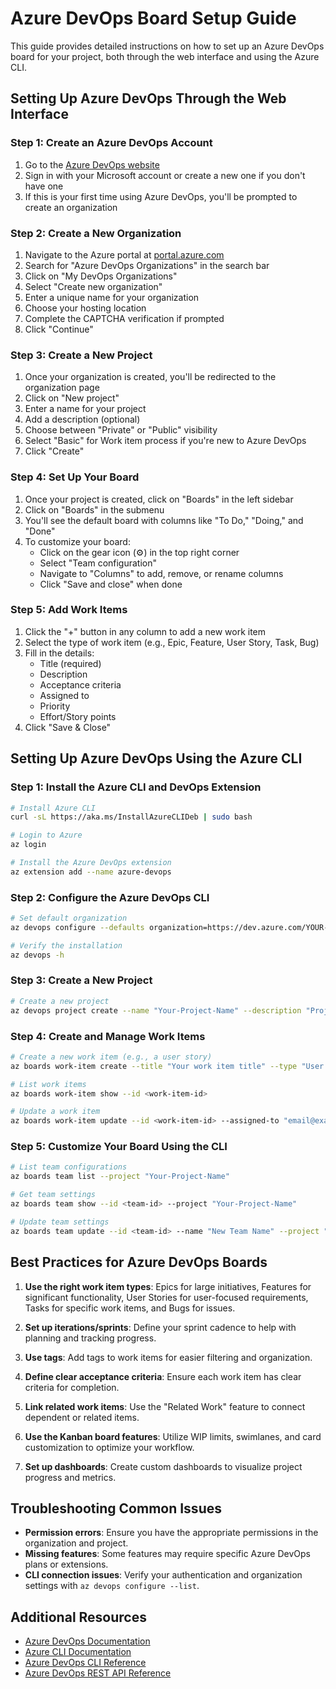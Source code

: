 # Azure DevOps Board Setup Guide

This guide provides detailed instructions on how to set up an Azure DevOps board for your project, both through the web interface and using the Azure CLI.

## Setting Up Azure DevOps Through the Web Interface

### Step 1: Create an Azure DevOps Account

1. Go to the [Azure DevOps website](https://dev.azure.com)
2. Sign in with your Microsoft account or create a new one if you don't have one
3. If this is your first time using Azure DevOps, you'll be prompted to create an organization

### Step 2: Create a New Organization

1. Navigate to the Azure portal at [portal.azure.com](https://portal.azure.com)
2. Search for "Azure DevOps Organizations" in the search bar
3. Click on "My DevOps Organizations"
4. Select "Create new organization"
5. Enter a unique name for your organization
6. Choose your hosting location
7. Complete the CAPTCHA verification if prompted
8. Click "Continue"

### Step 3: Create a New Project

1. Once your organization is created, you'll be redirected to the organization page
2. Click on "New project"
3. Enter a name for your project
4. Add a description (optional)
5. Choose between "Private" or "Public" visibility
6. Select "Basic" for Work item process if you're new to Azure DevOps
7. Click "Create"

### Step 4: Set Up Your Board

1. Once your project is created, click on "Boards" in the left sidebar
2. Click on "Boards" in the submenu
3. You'll see the default board with columns like "To Do," "Doing," and "Done"
4. To customize your board:
   - Click on the gear icon (⚙️) in the top right corner
   - Select "Team configuration"
   - Navigate to "Columns" to add, remove, or rename columns
   - Click "Save and close" when done

### Step 5: Add Work Items

1. Click the "+" button in any column to add a new work item
2. Select the type of work item (e.g., Epic, Feature, User Story, Task, Bug)
3. Fill in the details:
   - Title (required)
   - Description
   - Acceptance criteria
   - Assigned to
   - Priority
   - Effort/Story points
4. Click "Save & Close"

## Setting Up Azure DevOps Using the Azure CLI

### Step 1: Install the Azure CLI and DevOps Extension

```bash
# Install Azure CLI
curl -sL https://aka.ms/InstallAzureCLIDeb | sudo bash

# Login to Azure
az login

# Install the Azure DevOps extension
az extension add --name azure-devops
```

### Step 2: Configure the Azure DevOps CLI

```bash
# Set default organization
az devops configure --defaults organization=https://dev.azure.com/YOUR-ORGANIZATION

# Verify the installation
az devops -h
```

### Step 3: Create a New Project

```bash
# Create a new project
az devops project create --name "Your-Project-Name" --description "Project description" --visibility private
```

### Step 4: Create and Manage Work Items

```bash
# Create a new work item (e.g., a user story)
az boards work-item create --title "Your work item title" --type "User Story" --project "Your-Project-Name"

# List work items
az boards work-item show --id <work-item-id>

# Update a work item
az boards work-item update --id <work-item-id> --assigned-to "email@example.com"
```

### Step 5: Customize Your Board Using the CLI

```bash
# List team configurations
az boards team list --project "Your-Project-Name"

# Get team settings
az boards team show --id <team-id> --project "Your-Project-Name"

# Update team settings
az boards team update --id <team-id> --name "New Team Name" --project "Your-Project-Name"
```

## Best Practices for Azure DevOps Boards

1. **Use the right work item types**: Epics for large initiatives, Features for significant functionality, User Stories for user-focused requirements, Tasks for specific work items, and Bugs for issues.

2. **Set up iterations/sprints**: Define your sprint cadence to help with planning and tracking progress.

3. **Use tags**: Add tags to work items for easier filtering and organization.

4. **Define clear acceptance criteria**: Ensure each work item has clear criteria for completion.

5. **Link related work items**: Use the "Related Work" feature to connect dependent or related items.

6. **Use the Kanban board features**: Utilize WIP limits, swimlanes, and card customization to optimize your workflow.

7. **Set up dashboards**: Create custom dashboards to visualize project progress and metrics.

## Troubleshooting Common Issues

- **Permission errors**: Ensure you have the appropriate permissions in the organization and project.
- **Missing features**: Some features may require specific Azure DevOps plans or extensions.
- **CLI connection issues**: Verify your authentication and organization settings with `az devops configure --list`.

## Additional Resources

- [Azure DevOps Documentation](https://docs.microsoft.com/en-us/azure/devops/)
- [Azure CLI Documentation](https://docs.microsoft.com/en-us/cli/azure/)
- [Azure DevOps CLI Reference](https://docs.microsoft.com/en-us/cli/azure/boards)
- [Azure DevOps REST API Reference](https://docs.microsoft.com/en-us/rest/api/azure/devops/)

